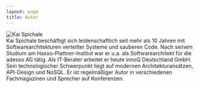 ```yaml
---
layout: page
title: Autor
---
```


<div>

<div class="portrait">
<img src="spichale.JPG" alt="Kai Spichale"/>
</div>
Kai Spichale beschäftigt sich leidenschaftlich seit mehr als 10 Jahren mit Softwarearchitekturen verteilter Systeme und sauberen Code. Nach seinem Studium am Hasso-Plattner-Institut war er u.a. als Softwarearchitekt für die adesso AG tätig. Als IT-Berater arbeitet er heute innoQ Deutschland GmbH. Sein technologischer Schwerpunkt liegt auf modernen Architekturansätzen, API-Design und NoSQL. Er ist regelmäßiger Autor in verschiedenen Fachmagazinen und Sprecher auf Konferenzen.
</div>